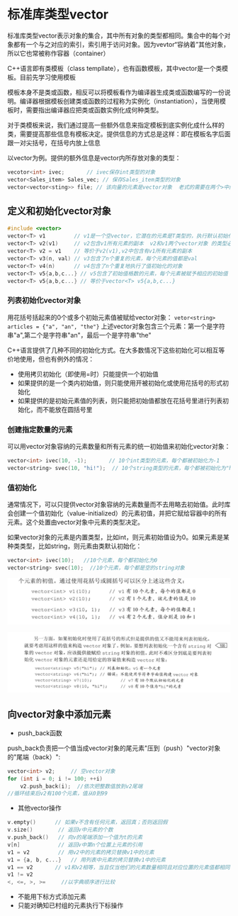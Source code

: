 # 标准库类型vector

标准库类型vector表示对象的集合，其中所有对象的类型都相同。集合中的每个对象都有一个与之对应的索引，索引用于访问对象。因为vevtor“容纳着”其他对象，所以它也常被称作容器（container）

C++语言即有类模板（class templlate），也有函数模板，其中vector是一个类模板。目前先学习使用模板

模板本身不是类或函数，相反可以将模板看作为编译器生成类或函数编写的一份说明。编译器根据模板创建类或函数的过程称为实例化（instantiation），当使用模板时，需要指出编译器应把类或函数实例化成何种类型。

对于类模板来说，我们通过提高一些额外信息来指定模板到底实例化成什么样的类，需要提高那些信息有模板决定。提供信息的方式总是这样：即在模板名字后面跟一对尖括号，在括号内放上信息

以vector为例。提供的额外信息是vector内所存放对象的类型：

```cpp
vecotor<int> ivec;       // ivec保存int类型的对象
vector<Sales_item> Sales_vec; // 保存Sales_item类型的对象
vector<vector<sting>> file; // 该向量的元素是vector对象  老式的需要在两个>中间加空格，c++11标准及以后的不需要
```

## 定义和初始化vector对象

```cpp
#include <vector>
vector<T> v1         // v1是一个空vector，它潜在的元素是T类型的，执行默认初始化
vector<T> v2(v1)     // v2包含v1所有元素的副本  v2和v1两个vector对象 的类型必须相同
vector<T> v2 = v1    // 等价于v2(v1),v2中包含有v1所有元素的副本
vector<T> v3(n, val) // v3包含了n个重复的元素，每个元素的值都是val
vector<T> v4(n)      // v4包含了n个重复地执行了值初始化的对象
vector<T> v5{a,b,c...} // v5包含了初始值格数的元素，每个元素被赋予相应的初始值  列表初始化
vector<T> v5{a,b,c...} // 等价于vector<T> v5{a,b,c...}
```

### 列表初始化vector对象

用花括号括起来的0个或多个初始元素值被赋给vector对象：
`vetor<string> articles = {"a", "an", "the"}`
上述vector对象包含三个元素：第一个是字符串"a",第二个是字符串"an"，最后一个是字符串"the"

C++语言提供了几种不同的初始化方式。在大多数情况下这些初始化可以相互等价地使用，但也有例外的情况：

* 使用拷贝初始化（即使用=时）只能提供一个初始值
* 如果提供的是一个类内初始值，则只能使用开被初始化或使用花括号的形式初始化
* 如果提供的是初始元素值的列表，则只能把初始值都放在花括号里进行列表初始化，而不能放在圆括号里

### 创建指定数量的元素

可以用vector对象容纳的元素数量和所有元素的统一初始值来初始化vector对象：

```cpp
vector<int> ivec(10, -1);       // 10个int类型的元素，每个都被初始化为-1
vector<string> svec(10, "hi!");  // 10个string类型的元素，每个都被初始化为"hi!"
```

### 值初始化

通常情况下，可以只提供vector对象容纳的元素数量而不去用略去初始值。此时库会创建一个值初始化（value-initialized）的元素初值，并把它赋给容器中的所有元素。这个处置由vector对象中元素的类型决定。

如果vector对象的元素是内置类型，比如int，则元素初始值设为0。如果元素是某种类类型，比如string，则元素由类默认初始化：

```cpp
vector<int> ivec(10);   //10个元素，每个都初始化为0
vector<string> svec(10);  //10个元素，每个都是空的string对象
```

![本地路径](Snipaste_001.png "圆括号和花括号") <!-- 此路径表示图片和MD文件，处于同一目录 -->

![本地路径](Snipaste_002.png "圆括号和花括号")

## 向vector对象中添加元素

* push_back函数

push_back负责把一个值当成vector对象的尾元素"压到（push）"vector对象的"尾端（back）":

```cpp
vector<int> v2;     // 空vector对象
for (int i = 0; i != 100; ++i)
    v2.push_back(i);  //依次把整数值放到v2尾端
//循环结束后v2有100个元素，值从0到99
```

* 其他vector操作

```cpp
v.empty()      // 如果v不含有任何元素，返回真；否则返回假
v.size()        // 返回v中元素的个数
v.push_back()   // 向v的尾端添加一个值为t的元素
v[n]            // 返回v中第n个位置上元素的引用
v1 = v2         // 用v2中的元素的拷贝替换v1中的元素
v1 = {a, b, c...}   // 用列表中元素的拷贝替换v1中的元素
v1 == v2       // v1和v2相等，当且仅当他们的元素数量相同且对应位置的元素值都相同
v1 != v2
<, <=, >, >=     //以字典顺序进行比较
```

* 不能用下标方式添加元素
* 只能对确知已村组的元素执行下标操作

